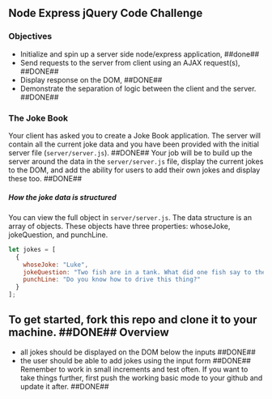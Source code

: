 ## Node Express jQuery Code Challenge

### Objectives
- Initialize and spin up a server side node/express application,
##done##
- Send requests to the server from client using an AJAX request(s),
##DONE##
- Display response on the DOM,
##DONE##
- Demonstrate the separation of logic between the client and the server.
##DONE##

### The Joke Book

Your client has asked you to create a Joke Book application. The server will contain all the current joke data and you have been provided with the initial server file (`server/server.js`).
##DONE##
Your job will be to build up the server around the data in the `server/server.js` file, display the current jokes to the DOM, and add the ability for users to add their own jokes and display these too.
##DONE##

##### How the joke data is structured
You can view the full object in ```server/server.js```. The data structure is an array of objects. These objects have three properties: whoseJoke, jokeQuestion, and punchLine.

```JavaScript
let jokes = [
  {
    whoseJoke: "Luke",
    jokeQuestion: "Two fish are in a tank. What did one fish say to the other?",
    punchLine: "Do you know how to drive this thing?"
  }
];
```

To get started, fork this repo and clone it to your machine.
##DONE##
Overview
--------
* all jokes should be displayed on the DOM below the inputs
##DONE##
* the user should be able to add jokes using the input form
##DONE##
Remember to work in small increments and test often. If you want to take things further, first push the working basic mode to your github and update it after.
##DONE##